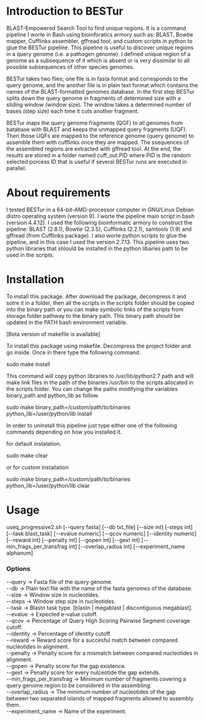 # Introduction to BESTur
BLAST-Empowered Search Tool to find unique regions. It is a command pipeline I worte in Bash using bioinforatics armory such as: BLAST, Bowtie mapper, Cufflinks assembler, gffread tool, and custom scripts in python to glue the BESTur pipeline. This pipeline is useful to discover unique regions in a query genome (i.e. a pathogen genome). I defined unique region of a genome as a subsequence of it which is absent or is very dissimilar to all possible subsequences of other species genomes.

BESTur takes two files; one file is in fasta format and corresponds to the query genome, and the another file is in plain text format which contains the names of the BLAST-formatted genomes database. In the first step BESTur splits down the query genome in fragments of determined size with a sliding window (window size). The window takes a determined number of bases (step size) each time it cuts another fragment.

BESTur maps the query genome fragments (QGF) to all genomes from batabase with BLAST and keeps the unmapped query fragments (UQF). Then those UQFs are mapped to the reference genome (query genome) to assemble them with cufflinks once they are mapped. The ssequences of the assembled regions are extracted with gffread tool. At the end, the results are stored in a folder named cuff_out.PID where PID is the random selected porcess ID that is useful if several BESTur runs are executed in parallel.

# About requirements
I tested BESTur in a 64-bit-AMD-processor computer in GNU/Linux Debian distro operating system (version 9). I worte the pipeline main script in bash (version 4.4.12). I used the following bioinformatic armory to construct the pipeline: BLAST (2.8.1), Bowtie (2.3.5), Cufflinks (2.2.1), samtools (1.9) and gffread (from Cufflinks package). I also worte python scripts to glue the pipeline, and in this case I used the version 2.7.13. This pipeline uses two python libraries that shlould be installed in the python libaries path to be used in the scripts.

# Installation

To install this package. After download the package, decompress it and sotre it in a folder, then all the scripts in the scripts folder should be copied into the binary path or you can make symbolic links of the scripts from storage folder pathway to the binary path. This binary path should be updated in the PATH bash environment variable.

[Beta version of makefile is available]

To install this package using makefile. Decompress the project folder and go inside. Once in there type the following command.

sudo make install

This command will copy python libraries to /usr/lib/python2.7 path and will make link files in the path of the binaries /usr/bin to the scripts allocated in the scripts folder. You can change the paths modifying the variables binary_path and python_lib as follow.

sudo make binary_path=/custom/path/to/binaries python_lib=/user/python/lib install

In order to uninstall this pipeline just type either one of the following commands depending on how you installed it.

for default instalation.

sudo make clear

or for custom installation

sudo make binary_path=/custom/path/to/binaries python_lib=/user/python/lib clear

# Usage
useq_progressive2.sh [--query fasta] [--db txt_file] [--size int] [-steps int] [--task blast_task] [--evalue numeric] [--qcov numeric] [--identity numeric] [--reward int] [--penalty int] [--gopen int] [--gext int] [--min_frags_per_transfrag int] [--overlap_radius int] [--experiment_name alphanum]

### Options
--query ->                      Fasta file of the query genome.  
--db    ->                      Plain text file with the name of the fasta genomes of the database.  
--size  ->                      Window size in nucleotides.  
--steps ->                      Window step size in nucleotides.  
--task  ->                      Blastn task type. [blastn | megablast | discontiguous megablast].  
--evalue  ->                    Expected e-value cutoff.  
--qcov   ->                     Percentage of Query High Scoring Pairwise Segment coverage cutoff.  
--identity  ->                  Percentage of identity cutoff.  
--reward    ->                  Reward score for a succesful match between compared nucleotides in alignment.  
--penalty   ->                  Penalty score for a mismatch between compared nucleotides in alignment.  
--gopen     ->                  Penalty score for the gap existence.  
--gext      ->                  Penalty score for every nulceotide the gap extends.  
--min_frags_per_transfrag ->    Minimum number of fragments covering a query genome region to be considered in the assembling.  
--overlap_radius        ->      The minimum number of nucleotides of the gap between two separated islands of mapped fragments allowed to assembly them.  
--experiment_name       ->      Name of the experiment.  


